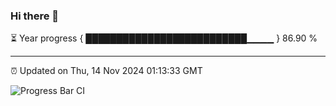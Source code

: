 ### Hi there 👋

⏳ Year progress { ██████████████████████████▁▁▁▁ } 86.90 %

---

⏰ Updated on Thu, 14 Nov 2024 01:13:33 GMT

![Progress Bar CI](https://github.com/JuvenileQ/Progress-Bar-CI/workflows/main/badge.svg)

